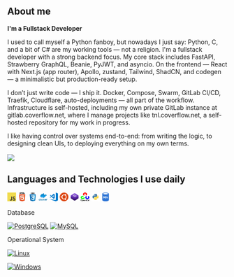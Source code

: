 ## About me

 <strong>I'm a Fullstack Developer</strong>
 
I used to call myself a Python fanboy, but nowadays I just say: Python, C, and a bit of C# are my working tools — not a religion.
I'm a fullstack developer with a strong backend focus. My core stack includes FastAPI, Strawberry GraphQL, Beanie, PyJWT, and asyncio.
On the frontend — React with Next.js (app router), Apollo, zustand, Tailwind, ShadCN, and codegen — a minimalistic but production-ready setup.

I don’t just write code — I ship it. Docker, Compose, Swarm, GitLab CI/CD, Traefik, Cloudflare, auto-deployments — all part of the workflow.
Infrastructure is self-hosted, including my own private GitLab instance at gitlab.coverflow.net, where I manage projects like tnl.coverflow.net, a self-hosted repository for my work in progress.

I like having control over systems end-to-end: from writing the logic, to designing clean UIs, to deploying everything on my own terms.

<img align='center' src="https://github-readme-stats.vercel.app/api?username=dimitrymas&show_icons=true">

## Languages and Technologies I use daily

<code><img height="20" src="https://github.com/ilia-maslakov/ilia-maslakov/blob/master/logo/javascript.png"></code>
<code><img height="20" src="https://github.com/ilia-maslakov/ilia-maslakov/blob/master/logo/html.png"></code>
<code><img height="20" src="https://github.com/ilia-maslakov/ilia-maslakov/blob/master/logo/css.png"></code>
<code><img height="20" src="https://github.com/ilia-maslakov/ilia-maslakov/blob/master/logo/docker.png"></code>
<code><img height="20" src="https://github.com/ilia-maslakov/ilia-maslakov/blob/master/logo/vscode.png"></code>
<code><img height="20" src="https://github.com/ilia-maslakov/ilia-maslakov/blob/master/logo/ubuntu.png"></code>
<code><img height="20" src="https://github.com/ilia-maslakov/ilia-maslakov/blob/master/logo/bootstrap.png"></code>
<code><img height="20" src="https://github.com/ilia-maslakov/ilia-maslakov/blob/master/logo/opencv.png"></code>
<code><img height="20" src="https://github.com/ilia-maslakov/ilia-maslakov/blob/master/logo/python.png"></code>
<code><img height="20" src="https://github.com/ilia-maslakov/ilia-maslakov/blob/master/logo/sql.png"></code>




Database

[![PostgreSQL](https://img.shields.io/badge/-PostgreSQL-336791?style=flat-square&logo=postgresql&link=https://github.com/ilia-maslakov/)](https://github.com/ilia-maslakov/)
[![MySQL](https://img.shields.io/badge/-MySQL-a0c4db?logoWidth=40&style=flat-square&logo=mysql&link=https://github.com/lucenarenato/)](https://github.com/ilia-maslakov/)

Operational System

[![Linux](https://img.shields.io/badge/-Linux-333333?style=flat-square&logo=Linux&link=https://github.com/ilia-maslakov/)](https://github.com/ilia-maslakov/)

[![Windows](https://img.shields.io/badge/-Windows-0078D6?style=flat-square&logo=Windows)](https://github.com/ilia-maslakov/)


